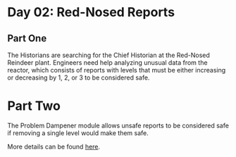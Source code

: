 # Day 02: Red-Nosed Reports

## Part One

The Historians are searching for the Chief Historian at the Red-Nosed Reindeer plant. Engineers need help analyzing unusual data from the reactor, which consists of reports with levels that must be either increasing or decreasing by 1, 2, or 3 to be considered safe.

# Part Two

The Problem Dampener module allows unsafe reports to be considered safe if removing a single level would make them safe.

More details can be found [here](https://adventofcode.com/2024/day/2).
